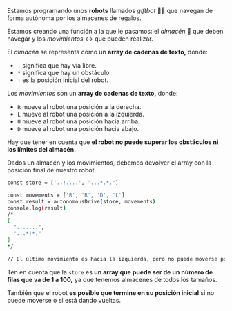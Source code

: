 Estamos programando unos **robots** llamados _giftbot_ 🤖🎁 que navegan de forma autónoma por los almacenes de regalos.

Estamos creando una función a la que le pasamos: el _almacén_ 🏬 que deben navegar y los _movimientos_ ↔️ que pueden realizar.

El _almacén_ se representa como un **array de cadenas de texto,** donde:

* `.` significa que hay vía libre.
* `*` significa que hay un obstáculo.
* `!` es la posición inicial del robot.

Los _movimientos_ son un **array de cadenas de texto,** donde:

* `R` mueve al robot una posición a la derecha.
* `L` mueve al robot una posición a la izquierda.
* `U` mueve al robot una posición hacia arriba.
* `D` mueve al robot una posición hacia abajo.

Hay que tener en cuenta que **el robot no puede superar los obstáculos ni los límites del almacén.**

Dados un almacén y los movimientos, debemos devolver el array con la posición final de nuestro robot.

```sh
const store = ['..!....', '...*.*.']

const movements = ['R', 'R', 'D', 'L']
const result = autonomousDrive(store, movements)
console.log(result)
/*
[
  ".......",
  "...*!*."
]
*/

// El último movimiento es hacia la izquierda, pero no puede moverse porque hay un obstáculo.
```

Ten en cuenta que la `store` es **un array que puede ser de un número de filas que va de 1 a 100,** ya que tenemos almacenes de todos los tamaños.

También que el robot **es posible que termine en su posición inicial** si no puede moverse o si está dando vueltas.


